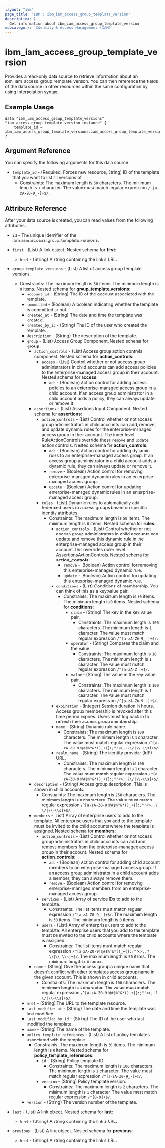 ```yaml
---
layout: "ibm"
page_title: "IBM : ibm_iam_access_group_template_version"
description: |-
  Get information about ibm_iam_access_group_template_version
subcategory: "Identity & Access Management (IAM)"
---
```


# ibm_iam_access_group_template_version

Provides a read-only data source to retrieve information about an ibm_iam_access_group_template_version. You can then reference the fields of the data source in other resources within the same configuration by using interpolation syntax.

## Example Usage

```hcl
data "ibm_iam_access_group_template_versions" "iam_access_group_template_version_instance" {
	template_id = ibm_iam_access_group_template_versions.iam_access_group_template_version_instance.template_id
}
```

## Argument Reference

You can specify the following arguments for this data source.

* `template_id` - (Required, Forces new resource, String) ID of the template that you want to list all versions of.
  * Constraints: The maximum length is `50` characters. The minimum length is `1` character. The value must match regular expression `/^[a-zA-Z0-9_-]+$/`.

## Attribute Reference

After your data source is created, you can read values from the following attributes.

* `id` - The unique identifier of the ibm_iam_access_group_template_versions.
* `first` - (List) A link object.
Nested schema for **first**:
	* `href` - (String) A string containing the link’s URL.

* `group_template_versions` - (List) A list of access group template versions.
  * Constraints: The maximum length is `50` items. The minimum length is `0` items.
Nested schema for **group_template_versions**:
	* `account_id` - (String) The ID of the account associated with the template.
	* `committed` - (Boolean) A boolean indicating whether the template is committed or not.
	* `created_at` - (String) The date and time the template was created.
	* `created_by_id` - (String) The ID of the user who created the template.
	* `description` - (String) The description of the template.
	* `group` - (List) Access Group Component.
	Nested schema for **group**:
		* `action_controls` - (List) Access group action controls component.
		Nested schema for **action_controls**:
			* `access` - (List) Control whether or not access group administrators in child accounts can add access policies to the enterprise-managed access group in their account.
			Nested schema for **access**:
				* `add` - (Boolean) Action control for adding access policies to an enterprise-managed access group in a child account. If an access group administrator in a child account adds a policy, they can always update or remove it.
		* `assertions` - (List) Assertions Input Component.
		Nested schema for **assertions**:
			* `action_controls` - (List) Control whether or not access group administrators in child accounts can add, remove, and update dynamic rules for the enterprise-managed access group in their account. The inner level RuleActionControls override these `remove` and `update` action controls.
			Nested schema for **action_controls**:
				* `add` - (Boolean) Action control for adding dynamic rules to an enterprise-managed access group. If an access group administrator in a child account adds a dynamic rule, they can always update or remove it.
				* `remove` - (Boolean) Action control for removing enterprise-managed dynamic rules in an enterprise-managed access group.
				* `update` - (Boolean) Action control for updating enterprise-managed dynamic rules in an enterprise-managed access group.
			* `rules` - (List) Dynamic rules to automatically add federated users to access groups based on specific identity attributes.
			  * Constraints: The maximum length is `50` items. The minimum length is `0` items.
			Nested schema for **rules**:
				* `action_controls` - (List) Control whether or not access group administrators in child accounts can update and remove this dynamic rule in the enterprise-managed access group in their account.This overrides outer level AssertionsActionControls.
				Nested schema for **action_controls**:
					* `remove` - (Boolean) Action control for removing this enterprise-managed dynamic rule.
					* `update` - (Boolean) Action control for updating this enterprise-managed dynamic rule.
				* `conditions` - (List) Conditions of membership. You can think of this as a key:value pair.
				  * Constraints: The maximum length is `50` items. The minimum length is `0` items.
				Nested schema for **conditions**:
					* `claim` - (String) The key in the key:value pair.
					  * Constraints: The maximum length is `100` characters. The minimum length is `1` character. The value must match regular expression `/^[a-zA-Z0-9_-]+$/`.
					* `operator` - (String) Compares the claim and the value.
					  * Constraints: The maximum length is `10` characters. The minimum length is `1` character. The value must match regular expression `/^[a-zA-Z-]+$/`.
					* `value` - (String) The value in the key:value pair.
					  * Constraints: The maximum length is `100` characters. The minimum length is `1` character. The value must match regular expression `/^[a-zA-Z0-9_-]+$/`.
				* `expiration` - (Integer) Session duration in hours. Access group membership is revoked after this time period expires. Users must log back in to refresh their access group membership.
				* `name` - (String) Dynamic rule name.
				  * Constraints: The maximum length is `100` characters. The minimum length is `1` character. The value must match regular expression `/^[a-zA-Z0-9!@#$%^&*()_+{}:;"'<>,.?\/|\\-\\s]+$/`.
				* `realm_name` - (String) The identity provider (IdP) URL.
				  * Constraints: The maximum length is `100` characters. The minimum length is `1` character. The value must match regular expression `/^[a-zA-Z0-9!@#$%^&*()_+{}:;"'<>,.?\/|\\-\\s]+$/`.
		* `description` - (String) Access group description. This is shown in child accounts.
		  * Constraints: The maximum length is `250` characters. The minimum length is `0` characters. The value must match regular expression `/^[a-zA-Z0-9!@#$%^&*()_+{}:;"'<>,.?\/|\\-\\s]+$/`.
		* `members` - (List) Array of enterprise users to add to the template. All enterprise users that you add to the template must be invited to the child accounts where the template is assigned.
		Nested schema for **members**:
			* `action_controls` - (List) Control whether or not access group administrators in child accounts can add and remove members from the enterprise-managed access group in their account.
			Nested schema for **action_controls**:
				* `add` - (Boolean) Action control for adding child account members to an enterprise-managed access group. If an access group administrator in a child account adds a member, they can always remove them.
				* `remove` - (Boolean) Action control for removing enterprise-managed members from an enterprise-managed access group.
			* `services` - (List) Array of service IDs to add to the template.
			  * Constraints: The list items must match regular expression `/^[a-zA-Z0-9_-]+$/`. The maximum length is `50` items. The minimum length is `0` items.
			* `users` - (List) Array of enterprise users to add to the template. All enterprise users that you add to the template must be invited to the child accounts where the template is assigned.
			  * Constraints: The list items must match regular expression `/^[a-zA-Z0-9!@#$%^&*()_+{}:;"'<>,.?\/|\\-\\s]+$/`. The maximum length is `50` items. The minimum length is `0` items.
		* `name` - (String) Give the access group a unique name that doesn't conflict with other templates access group name in the given account. This is shown in child accounts.
		  * Constraints: The maximum length is `100` characters. The minimum length is `1` character. The value must match regular expression `/^[a-zA-Z0-9!@#$%^&*()_+{}:;"'<>,.?\/|\\-\\s]+$/`.
	* `href` - (String) The URL to the template resource.
	* `last_modified_at` - (String) The date and time the template was last modified.
	* `last_modified_by_id` - (String) The ID of the user who last modified the template.
	* `name` - (String) The name of the template.
	* `policy_template_references` - (List) A list of policy templates associated with the template.
	  * Constraints: The maximum length is `50` items. The minimum length is `0` items.
	Nested schema for **policy_template_references**:
		* `id` - (String) Policy template ID.
		  * Constraints: The maximum length is `100` characters. The minimum length is `1` character. The value must match regular expression `/^[a-zA-Z0-9_-]+$/`.
		* `version` - (String) Policy template version.
		  * Constraints: The maximum length is `2` characters. The minimum length is `1` character. The value must match regular expression `/^[0-9]+$/`.
	* `version` - (String) The version number of the template.

* `last` - (List) A link object.
Nested schema for **last**:
	* `href` - (String) A string containing the link’s URL.

* `previous` - (List) A link object.
Nested schema for **previous**:
	* `href` - (String) A string containing the link’s URL.

